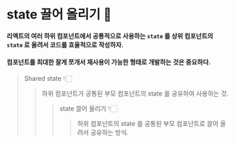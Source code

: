 # state 끌어 올리기 🙌
#### 리액트의 여러 하위 컴포넌트에서 공통적으로 사용하는 `state` 를 상위 컴포넌트의 `state` 로 올려서 코드를 효율적으로 작성하자.
#### 컴포넌트를 최대한 잘게 쪼개서 재사용이 가능한 형태로 개발하는 것은 중요하다.
> Shared state 👇🏻
>> 하위 컴포넌트가 공통된 부모 컴포넌트의 state 를 공유하여 사용하는 것.
>>> state 끌어 올리기 👇🏻
>>>> 하위 컴포넌트의 state 를 공통된 부모 컴포넌트로 끌어 올려서 공유하는 방식.
